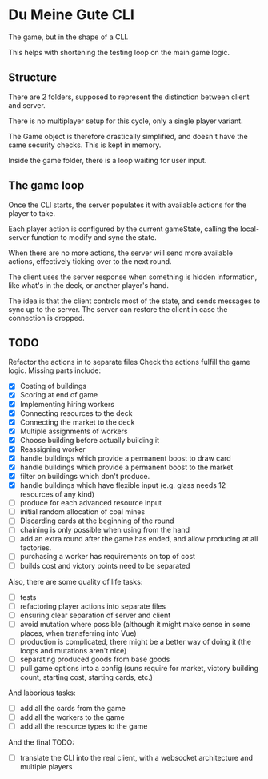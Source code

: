 # Du Meine Gute CLI

The game, but in the shape of a CLI.

This helps with shortening the testing loop on the main game logic.

## Structure

There are 2 folders, supposed to represent the distinction between client and server.

There is no multiplayer setup for this cycle, only a single player variant.

The Game object is therefore drastically simplified, and doesn't have the same security checks. This is kept in memory.

Inside the game folder, there is a loop waiting for user input.

## The game loop

Once the CLI starts, the server populates it with available actions for the player to take.

Each player action is configured by the current gameState, calling the local-server function to modify and sync the state.

When there are no more actions, the server will send more available actions, effectively ticking over to the next round.

The client uses the server response when something is hidden information, like what's in the deck, or another player's hand.

The idea is that the client controls most of the state, and sends messages to sync up to the server.
The server can restore the client in case the connection is dropped.

## TODO

Refactor the actions in to separate files
Check the actions fulfill the game logic. Missing parts include:

- [x] Costing of buildings
- [x] Scoring at end of game
- [x] Implementing hiring workers
- [x] Connecting resources to the deck
- [x] Connecting the market to the deck
- [x] Multiple assignments of workers
- [x] Choose building before actually building it
- [x] Reassigning worker
- [x] handle buildings which provide a permanent boost to draw card
- [x] handle buildings which provide a permanent boost to the market
- [x] filter on buildings which don't produce.
- [x] handle buildings which have flexible input (e.g. glass needs 12 resources of any kind)
- [ ] produce for each advanced resource input
- [ ] initial random allocation of coal mines
- [ ] Discarding cards at the beginning of the round
- [ ] chaining is only possible when using from the hand
- [ ] add an extra round after the game has ended, and allow producing at all factories.
- [ ] purchasing a worker has requirements on top of cost
- [ ] builds cost and victory points need to be separated

Also, there are some quality of life tasks:

- [ ] tests
- [ ] refactoring player actions into separate files
- [ ] ensuring clear separation of server and client
- [ ] avoid mutation where possible (although it might make sense in some places, when transferring into Vue)
- [ ] production is complicated, there might be a better way of doing it (the loops and mutations aren't nice)
- [ ] separating produced goods from base goods
- [ ] pull game options into a config (suns require for market, victory building count, starting cost, starting cards, etc.)

And laborious tasks:

- [ ] add all the cards from the game
- [ ] add all the workers to the game
- [ ] add all the resource types to the game

And the final TODO:

- [ ] translate the CLI into the real client, with a websocket architecture and multiple players
